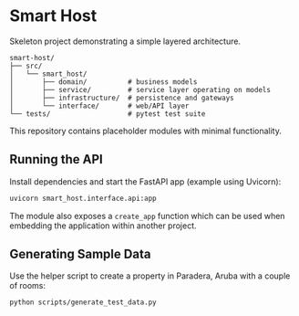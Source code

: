 # Smart Host

Skeleton project demonstrating a simple layered architecture.

```
smart-host/
├── src/
│   └── smart_host/
│       ├── domain/          # business models
│       ├── service/         # service layer operating on models
│       ├── infrastructure/  # persistence and gateways
│       └── interface/       # web/API layer
└── tests/                   # pytest test suite
```

This repository contains placeholder modules with minimal functionality.

## Running the API

Install dependencies and start the FastAPI app (example using Uvicorn):

```bash
uvicorn smart_host.interface.api:app
```

The module also exposes a ``create_app`` function which can be used when
embedding the application within another project.

## Generating Sample Data

Use the helper script to create a property in Paradera, Aruba with a couple of rooms:

```bash
python scripts/generate_test_data.py
```
